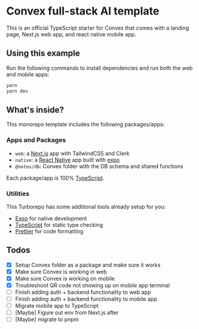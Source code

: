# Convex full-stack AI template

This is an official TypeScript starter for Convex that comes with a landing page, Next.js web app, and react native mobile app.

## Using this example

Run the following commands to install dependencies and run both the web and mobile apps:

```sh
yarn
yarn dev
```

## What's inside?

This monorepo template includes the following packages/apps:

### Apps and Packages

- `web`: a [Next.js](https://nextjs.org/) app with TailwindCSS and Clerk
- `native`: a [React Native](https://reactnative.dev/) app built with [expo](https://docs.expo.dev/)
- `@notes/db`: Convex folder with the DB schema and shared functions

Each package/app is 100% [TypeScript](https://www.typescriptlang.org/).

### Utilities

This Turborepo has some additional tools already setup for you:

- [Expo](https://docs.expo.dev/) for native development
- [TypeScript](https://www.typescriptlang.org/) for static type checking
- [Prettier](https://prettier.io) for code formatting

## Todos

- [x] Setup Convex folder as a package and make sure it works
- [x] Make sure Convex is working in web
- [x] Make sure Convex is working on mobile
- [x] Troubleshoot QR code not showing up on mobile app terminal
- [ ] Finish adding auth + backend functionality to web app
- [ ] Finish adding auth + backend functionality to mobile app
- [ ] Migrate mobile app to TypeScript
- [ ] [Maybe] Figure out env from Next.js after
- [ ] [Maybe] migrate to pnpm
